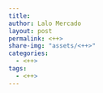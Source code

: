 ```yaml
---
title: 
author: Lalo Mercado
layout: post
permalink: <++> 
share-img: "assets/<++>"
categories:
  - <++>
tags:
  - <++>
---
```


[//]: # "Tags: Tips, Reseña, Productividad, Libro, Inversión, Motivación, cerebro, Haz, Trabajo, Universidad, Emprende, Startup"

[//]: # "Categories: Blog, Resena"

